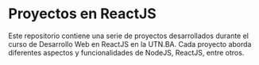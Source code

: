# Proyectos en ReactJS

Este repositorio contiene una serie de proyectos desarrollados durante el curso de Desarrollo Web en ReactJS en la UTN.BA. Cada proyecto aborda diferentes aspectos y funcionalidades de NodeJS, ReactJS, entre otros.